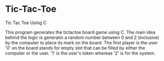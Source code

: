 # Tic-Tac-Toe
Tic Tac Toe Using C

This program generates the tictactoe board game using C. The main idea behind the logic is generatin a random number between 0 and 2 (inclusive) by the computer to place its mark on the board. The first player is the user. '0' on the board stands for empty slot that can be filled by either the computer or the user. '1' is the user's token whereas '2' is for the system. 
